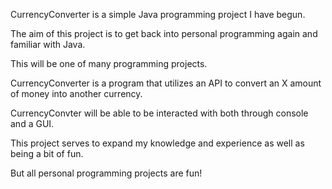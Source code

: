 CurrencyConverter is a simple Java programming project I have begun. 

The aim of this project is to get back into personal programming again and familiar with Java.

This will be one of many programming projects.

CurrencyConverter is a program that utilizes an API to convert an X amount of money into another currency.

CurrencyConvter will be able to be interacted with both through console and a GUI.

This project serves to expand my knowledge and experience as well as being a bit of fun. 

But all personal programming projects are fun!
